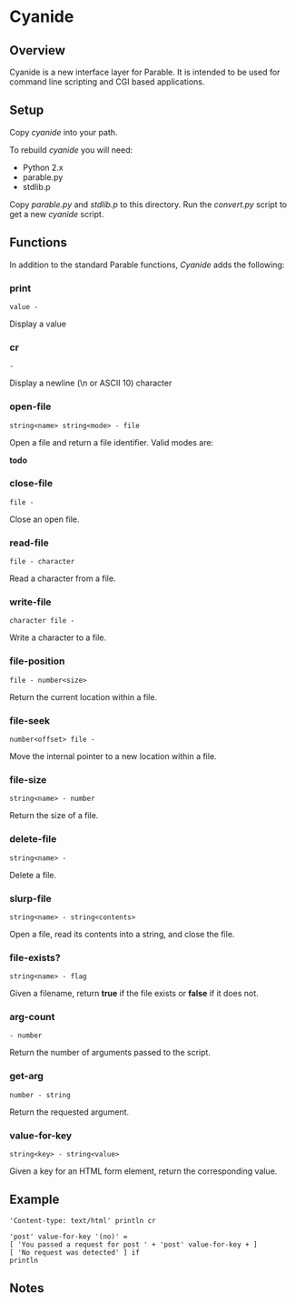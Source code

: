 # Cyanide

## Overview

Cyanide is a new interface layer for Parable. It is intended to be used for command line scripting and CGI based applications.

## Setup

Copy *cyanide* into your path.

To rebuild *cyanide* you will need:

* Python 2.x
* parable.py
* stdlib.p

Copy *parable.py* and *stdlib.p* to this directory. Run the *convert.py* script to get a new *cyanide* script.

## Functions

In addition to the standard Parable functions, *Cyanide* adds the following:

### print

    value -

Display a value

### cr

    -

Display a newline (\n or ASCII 10) character

### open-file

    string<name> string<mode> - file

Open a file and return a file identifier. Valid modes are:

__todo__

### close-file

    file -

Close an open file.

### read-file

    file - character

Read a character from a file.

### write-file

    character file -

Write a character to a file.

### file-position

    file - number<size>

Return the current location within a file.

### file-seek

    number<offset> file -

Move the internal pointer to a new location within a file.

### file-size

    string<name> - number

Return the size of a file.

### delete-file

    string<name> -

Delete a file.

### slurp-file

    string<name> - string<contents>

Open a file, read its contents into a string, and close the file.

### file-exists?

    string<name> - flag

Given a filename, return **true** if the file exists or **false** if it does not.

### arg-count

    - number

Return the number of arguments passed to the script.

### get-arg

    number - string

Return the requested argument.

### value-for-key

    string<key> - string<value>

Given a key for an HTML form element, return the corresponding value.

## Example

    'Content-type: text/html' println cr

    'post' value-for-key '(no)' =
    [ 'You passed a request for post ' + 'post' value-for-key + ]
    [ 'No request was detected' ] if
    println

## Notes


